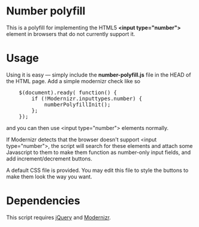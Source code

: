 Number polyfill
================

This is a polyfill for implementing the HTML5 **&lt;input type="number"&gt;** element in browsers that do not currently support it.

Usage
===============

Using it is easy — simply include the **number-polyfill.js** file in the HEAD of the HTML page. Add a simple modernizr check like so
<pre>
	$(document).ready( function() {
		if (!Modernizr.inputtypes.number) {
			numberPolyfillInit();
		};
	});
</pre>
and you can then use &lt;input type="number"&gt; elements normally.

If Modernizr detects that the browser doesn't support &lt;input type="number"&gt;, the script will search for these elements and attach some Javascript to them to make them function as number-only input fields, and add increment/decrement buttons.

A default CSS file is provided. You may edit this file to style the buttons to make them look the way you want.

Dependencies
==============

This script requires [jQuery](http://jquery.com/) and [Modernizr](http://www.modernizr.com/).